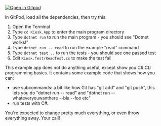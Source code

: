 [![Open in Gitpod](https://gitpod.io/button/open-in-gitpod.svg)](https://gitpod.io/#https://github.com/ooti2022/green)

In GitPod, load all the dependencies, then try this:

1. Open the Terminal
2. Type `cd Kiosk.App` to enter the main program directory
3. Type `dotnet run` to run the main program - you should see "Dotnet works!"
4. Type `dotnet run -- read` to run the example "read" command
5. Type `dotnet test ..` to run the tests - you should see one passed test
6. Edit `Kiosk.Test/ReadTest.cs` to make the test fail

This example app does not do anything useful, except show you C# CLI programming basics.
It contains some example code that shows how you can:
- use subcommands: a bit like how Git has "git add" and "git push", this lets you do "dotnet run -- read" and "dotnet run -- whateveryouwanthere --bla --foo etc"
- run tests with C#.

You're expected to change pretty much everything, or even throw everything away. Your call! 
